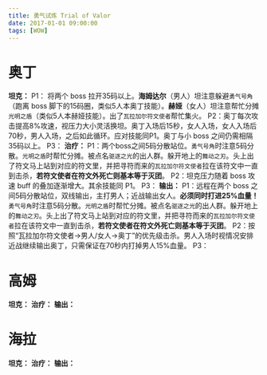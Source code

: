 ```yaml
---
title: 勇气试炼 Trial of Valor
date: 2017-01-01 09:00:00
tags: [WOW]
---
```


# 奥丁

**坦克：**
P1： 将两个 boss 拉开35码以上。**海姆达尔**（男人）坦注意躲避`勇气号角`（跑离 boss 脚下的15码圈，类似5人本奥丁技能）。**赫娅**（女人）坦注意帮忙分摊`光明之盾`（类似5人本赫娅技能）。出了`瓦拉加尔符文使者`帮忙集火。
P2：奥丁每次攻击提高8%攻速，视压力大小灵活换坦。奥丁入场后15秒，女人入场，女人入场后70秒，男人入场，之后如此循环。应对技能同P1。奥丁与小 boss 之间仍需相隔35码以上。
P3：
**治疗：**
P1：两个boss之间5码分散站位。`勇气号角`时注意5码分散。`光明之盾`时帮忙分摊。被点名`驱逐之光`的出人群。躲开地上的`舞动之刃`。头上出了符文马上站到对应的符文里，并把寻符而来的`瓦拉加尔符文使者`拉在该符文中一直到击杀，**若符文使者在符文外死亡则基本等于灭团**。
P2：坦克压力随着 boss 攻速 buff 的叠加逐渐增大。其余技能同 P1。
P3：
**输出：**
P1：远程在两个 boss 之间5码分散站位，双线输出，主打男人；近战输出女人。**必须同时打进25%血量！**`勇气号角`时注意5码分散。`光明之盾`时帮忙分摊。被点名`驱逐之光`的出人群。躲开地上的`舞动之刃`。头上出了符文马上站到对应的符文里，并把寻符而来的`瓦拉加尔符文使者`拉在该符文中一直到击杀，**若符文使者在符文外死亡则基本等于灭团**。
P2：按照“瓦拉加尔符文使者->男人/女人->奥丁”的优先级击杀。男人入场时视情况安排近战继续输出奥丁，只需保证在70秒内打掉男人15%血量。
P3：

# 高姆

**坦克：**
**治疗：**
**输出：**

# 海拉

**坦克：**
**治疗：**
**输出：**



